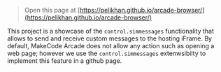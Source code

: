 


> Open this page at [https://pelikhan.github.io/arcade-browser/](https://pelikhan.github.io/arcade-browser/)

This project is a showcase of the ``control.simmessages`` functionality that allows
to send and receive custom messages to the hosting iFrame. 
By default, MakeCode Arcade does not allow any action such as opening a web page;
however we use the ``control.simmessages`` extenwsibilty to implement this feature
in a github page.

<script src="https://makecode.com/gh-pages-embed.js"></script><script>makeCodeRender("{{ site.makecode.home_url }}", "{{ site.github.owner_name }}/{{ site.github.repository_name }}");</script>
